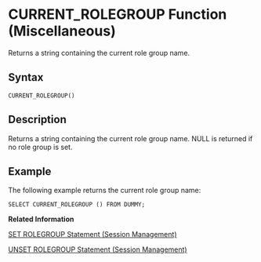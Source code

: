 <!-- loio5132e3b06f8a45e9917269e1366e1602 -->

# CURRENT\_ROLEGROUP Function \(Miscellaneous\)

Returns a string containing the current role group name.



<a name="loio5132e3b06f8a45e9917269e1366e1602__sql_function_current_schema_1sql_function_current_schema_syntax"/>

## Syntax

```
CURRENT_ROLEGROUP()
```



<a name="loio5132e3b06f8a45e9917269e1366e1602__sql_function_current_schema_1sql_function_current_schema_description"/>

## Description

Returns a string containing the current role group name. NULL is returned if no role group is set.



<a name="loio5132e3b06f8a45e9917269e1366e1602__sql_function_current_schema_1sql_function_current_schema_examples"/>

## Example

The following example returns the current role group name:

```
SELECT CURRENT_ROLEGROUP () FROM DUMMY;
```

**Related Information**  


[SET ROLEGROUP Statement \(Session Management\)](../012-SQL-Statements/set-rolegroup-statement-session-management-6e62e7e.md "Specify a role group to which every subsequently created role is automatically assigned.")

[UNSET ROLEGROUP Statement \(Session Management\)](../012-SQL-Statements/unset-rolegroup-statement-session-management-2f2ee71.md "Disable the automatic assignment of a role group when creating new roles.")


